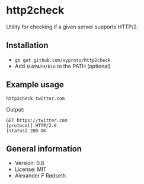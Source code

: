 # http2check

Utility for checking if a given server supports HTTP/2.

Installation
------------

* `go get github.com/xyproto/http2check`
* Add `$GOPATH/bin` to the PATH (optional)

Example usage
-------------

`http2check twitter.com`

Output:

~~~
GET https://twitter.com
[protocol] HTTP/2.0
[status] 200 OK
~~~

General information
-------------------

* Version: 0.6
* License: MIT
* Alexander F Rødseth

